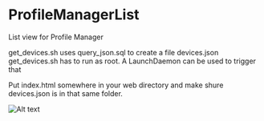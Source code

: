 # ProfileManagerList
List view for Profile Manager

get_devices.sh uses query_json.sql to create a file devices.json
get_devices.sh has to run as root. 
A LaunchDaemon can be used to trigger that

Put index.html somewhere in your web directory and make shure devices.json is in that same folder.

![Alt text](/../master/img/Screenshot.jpg?raw=true "List View")

